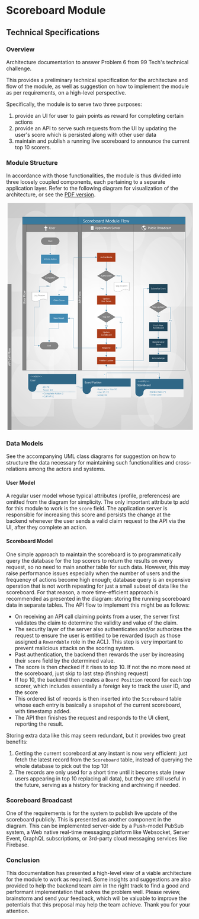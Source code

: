 # Scoreboard Module
## Technical Specifications

### Overview
Architecture documentation to answer Problem 6 from 99 Tech's technical challenge.

This provides a preliminary technical specification for the architecture and flow of the module, as well as
suggestion on how to implement the module as per requirements, on a high-level perspective.

Specifically, the module is to serve two three purposes:

1. provide an UI for user to gain points as reward for
completing certain actions
2. provide an API to serve such requests from the UI by updating the user's score which is persisted along with other user data
3. maintain and publish a running live scoreboard to announce the current top 10 scorers.

### Module Structure
In accordance with those functionalities, the module is thus divided into three loosely coupled components,
each pertaining to a separate application layer.
Refer to the following diagram for visualization of the architecture, or 
see the [PDF version](diagram.pdf).

![Diagram](diagram.png) 


### Data Models

See the accompanying UML class diagrams for suggestion on how to structure the data necessary
for maintaining such functionalities and cross-relations among the actors and systems.

#### User Model

A regular user model whose typical attributes (profile, preferences)
are omitted from the diagram for simplicity. The only important attribute
tp add for this module to work is the `score` field. The application server
is responsible for increasing this score and persists the change at the backend whenever the user sends a valid claim request to the API
via the UI, after they complete an action.

#### Scoreboard Model

One simple approach to maintain the scoreboard is to programmatically query the database
for the top scorers to return the results on every request, so no need to main another table for such data.
However, this may raise performance issues especially when the number of users
and the frequency of actions become high enough; database query is an expensive operation
that is not worth repeating for just a small subset of data like the scoreboard. 
For that reason, a more time-efficient approach is recommended as presented in the diagram: storing
the running scoreboard data in separate tables. The API flow to implement this might be as follows:

- On receiving an API call claiming points from a user, the server first validates the claim to determine the validity and value of the claim.
- The security layer of the server also authenticates and/or authorizes the request to ensure the user is entitled to be rewarded (such as those assigned a `Rewardable` role in the ACL).
This step is very important to prevent malicious attacks on the scoring system.
- Past authentication, the backend then rewards the user by increasing their `score` field by the determined value.
- The score is then checked if it rises to top 10. If not the no more need at the scoreboard, just skip to last step (finshing request)
- If top 10, the backend then creates a `Board Position` record for each top scorer, which includes essentially a foreign key to track the user ID, and the score
- This ordered list of records is then inserted into the `Scoreboard` table whose each entry is basically a snapshot of the current scoreboard, with timestamp added.
- The API then finishes the request and responds to the UI client, reporting the result.

Storing extra data like this may seem redundant, but it provides two great benefits:

1. Getting the current scoreboard at any instant is now very efficient: just fetch
the latest record from the `Scoreboard` table, instead of querying the whole database to pick out the top 10!
2. The records are only used for a short time until it becomes stale (new users appearing in top 10 replacing all data),
but they are still useful in the future, serving as a history for tracking and archiving if needed.

### Scoreboard Broadcast
One of the requirements is for the system to publish live update of the scoreboard publicly. This is presented as another component
in the diagram. This can be implemented server-side by a Push-model PubSub system, a Web native real-time messaging
platform like Websocket, Server Event, GraphQL subscriptions, or 3rd-party cloud messaging services like Firebase.

### Conclusion
This documentation has presented a high-level view of a viable architecture for the module to work as required.
Some insights and suggestions are also provided to help the backend team aim in the right track
to find a good and performant implementation that solves the problem well. Please review, brainstorm and send your feedback, which will be valuable
to improve the potentials that this proposal may help the team achieve. Thank you for your attention.

